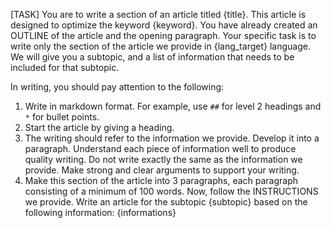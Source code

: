 [TASK]
You are to write a section of an article titled {title}. This article is designed to optimize the keyword {keyword}. You have already created an OUTLINE of the article and the opening paragraph. Your specific task is to write only the section of the article we provide in {lang_target} language. We will give you a subtopic, and a list of information that needs to be included for that subtopic.

In writing, you should pay attention to the following:
1. Write in markdown format. For example, use `##` for level 2 headings and `*` for bullet points.
2. Start the article by giving a heading.
3. The writing should refer to the information we provide. Develop it into a paragraph. Understand each piece of information well to produce quality writing. Do not write exactly the same as the information we provide. Make strong and clear arguments to support your writing.
4. Make this section of the article into 3 paragraphs, each paragraph consisting of a minimum of 100 words.
Now, follow the INSTRUCTIONS we provide. Write an article for the subtopic {subtopic} based on the following information:
{informations}
